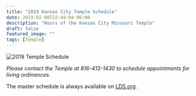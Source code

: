 ```yaml
---
title: "2019 Kansas City Temple Schedule"
date: 2019-02-08T22:44:04-06:00
description: "Hours of the Kansas City Missouri Temple"
draft: false
featured_image: ""
tags: [Temple]
---
```


![2019 Temple Schedule](/images/posts/2019-temple-schedule-optimized.png)

*Please contact the Temple at 816-413-1430 to schedule appointments for living ordinances.*

The master schedule is always available on [LDS.org](https://www.lds.org/temples/details/kansas-city-missouri-temple?lang=eng).